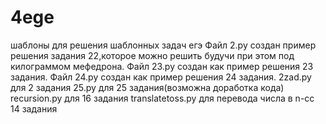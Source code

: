# 4ege
шаблоны для решения шаблонных задач егэ
Файл 2.py создан пример решения задания 22,которое можно решить будучи при этом под килограммом мефедрона.
Файл 23.py создан как пример решения 23 задания.
Файл 24.py создан как пример решения 24 задания.
2zad.py для 2 задания
25.py для 25 задания(возможна доработка кода)
recursion.py для 16 задания
translatetoss.py для перевода числа в n-сс 14 задания
